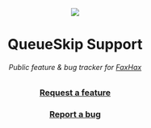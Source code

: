 <div align="center">

[![](https://2b2t.com.au/faxhax/images/popbob.png)](https://faxhax.club)  
  
# QueueSkip Support
###### *Public feature & bug tracker for [FaxHax](https://faxhax.club)*
  
### **[Request a feature][1]**
### **[Report a bug][2]**

</div>

[1]: https://github.com/FaxHax/BugTracker/issues/new?assignees=&labels=feature&template=feature_request.md&title=%5BFEATURE%5D+add+a+title
[2]: https://github.com/FaxHax/BugTracker/issues/new?assignees=&labels=bug&template=bug_report.md&title=%5BBUG%5D+add+a+title
